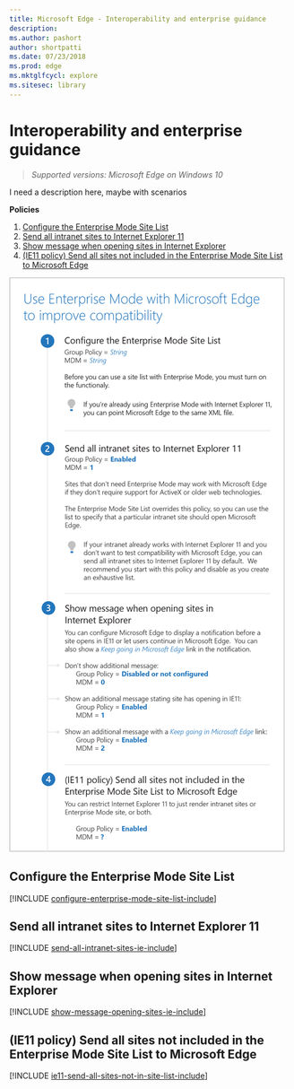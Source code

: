 ```yaml
---
title: Microsoft Edge - Interoperability and enterprise guidance
description: 
ms.author: pashort
author: shortpatti
ms.date: 07/23/2018
ms.prod: edge
ms.mktglfcycl: explore
ms.sitesec: library
---
```


# Interoperability and enterprise guidance
>*Supported versions: Microsoft Edge on Windows 10*  

I need a description here, maybe with scenarios 

**Policies** 

1. [Configure the Enterprise Mode Site List](#configure-the-enterprise-mode-site-list)
2. [Send all intranet sites to Internet Explorer 11](#send-all-intranet-sites-to-internet-explorer-11)
3. [Show message when opening sites in Internet Explorer](#show-message-when-opening-sites-in-internet-explorer)
4. [(IE11 policy) Send all sites not included in the Enterprise Mode Site List to Microsoft Edge](#ie11-policy-send-all-sites-not-included-in-the-enterprise-mode-site-list-to-microsoft-edge)


![Use Enterprise Mode with Microsoft Edge to improve compatibility](../images/use-enterprise-mode-with-microsoft-edge-sm.png)


## Configure the Enterprise Mode Site List
[!INCLUDE [configure-enterprise-mode-site-list-include](../includes/configure-enterprise-mode-site-list-include.md)] 

## Send all intranet sites to Internet Explorer 11
[!INCLUDE [send-all-intranet-sites-ie-include](../includes/send-all-intranet-sites-ie-include.md)]

## Show message when opening sites in Internet Explorer
[!INCLUDE [show-message-opening-sites-ie-include](../includes/show-message-opening-sites-ie-include.md)] 

## (IE11 policy) Send all sites not included in the Enterprise Mode Site List to Microsoft Edge 
[!INCLUDE [ie11-send-all-sites-not-in-site-list-include](../includes/ie11-send-all-sites-not-in-site-list-include.md)] 